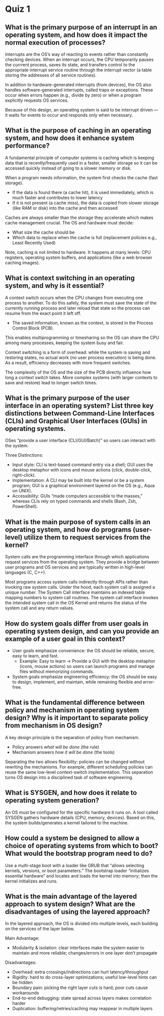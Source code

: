 # Quiz 1

## What is the primary purpose of an interrupt in an operating system, and how does it impact the normal execution of processes?
Interrupts are the OS’s way of reacting to events rather than constantly checking devices. When an interrupt occurs, the CPU temporarily pauses the currrent process, saves its state, and transfers control to the appropriate interrupt service routine through the interrupt vector (a table storing the addresses of all service routines). 

In addition to hardware-generated interrupts (from devices), the OS also handles software-generated interrupts, called traps or exceptions. These occur when errors happen (e.g., divide by zero) or when a program explicitly requests OS services.

Because of this design, an operating system is said to be interrupt driven — it waits for events to occur and responds only when necessary.

## What is the purpose of caching in an operating system, and how does it enhance system performance?
A fundamental principle of computer systems is caching which is keeping data that is recently/frequently used in a faster, smaller storage so it can be accessed quickly instead of going to a slower memory or disk.  

When a program needs information, the system first checks the cache (fast storage).  
- If the data is found there (a cache hit), it is used immediately, which is much faster and contributes to lower latency
- If it is not present (a cache miss), the data is copied from slower storage (like RAM or disk) into the cache and then accessed  

Caches are always smaller than the storage they accelerate which makes cache management crucial. The OS and hardware must decide:  
- What size the cache should be  
- Which data to replace when the cache is full (replacement policies e.g., Least Recently Used)  

Note, caching is not limited to hardware. It happens at many levels: CPU registers, operating system buffers, and applications (like a web browser caching images).  


## What is context switching in an operating system, and why is it essential?
A context switch occurs when the CPU changes from executing one process to another. To do this safely, the system must save the state of the currently running process and later reload that state so the process can resume from the exact point it left off.  
- The saved information, known as the context, is stored in the Process Control Block (PCB). 

This enables multiprogramming or timesharing so the OS can share the CPU among many processes, keeping the system busy and fair.

Context switching is a form of overhead: while the system is saving and restoring states, no actual work (no user process execution) is being done. As a result, efficiency decreases with more frequent switches.  

The complexity of the OS and the size of the PCB directly influence how long a context switch takes. More complex systems (with larger contexts to save and restore) lead to longer switch times.  

## What is the primary purpose of the user interface in an operating system? List three key distinctions between Command-Line Interfaces (CLIs) and Graphical User Interfaces (GUls) in operating systems.
OSes “provide a user interface (CLI/GUI/Batch)” so users can interact with the system.

Three Distinctions:
- Input style: CLI is text-based command entry via a shell; GUI uses the desktop metaphor with icons and mouse actions (click, double-click, right-click).
- Implementation: A CLI may be built into the kernel or be a system program; GUI is a graphical environment layered on the OS (e.g., Aqua on UNIX).
- Accessibility: GUIs “made computers accessible to the masses,” whereas CLIs rely on typed commands and shells (Bash, Zsh, PowerShell).

## What is the main purpose of system calls in an operating system, and how do programs (user-level) utilize them to request services from the kernel?
System calls are the programming interface through which applications request services from the operating system. They provide a bridge between user programs and OS services and are typically written in high-level languages (C, C++).

Most programs access system calls indirectly through APIs rather than invoking raw system calls. Under the hood, each system call is assigned a unique number. The System Call interface maintains an indexed table mapping numbers to system call routines. The system call interface invokes the intended system call in the OS Kernel and returns the status of the system call and any return values.

## How do system goals differ from user goals in operating system design, and can you provide an example of a user goal in this context?
- User goals emphasize convenience: the OS should be reliable, secure, easy to learn, and fast.
    - Example: Easy to learn → Provide a GUI with the desktop metaphor (icons, mouse actions) so users can launch programs and manage files without memorizing commands.
- System goals emphasize engineering efficiency: the OS should be easy to design, implement, and maintain, while remaining flexible and error-free.

## What is the fundamental difference between policy and mechanism in operating system design? Why is it important to separate policy from mechanism in OS design?
A key design principle is the separation of policy from mechanism.  
- Policy answers *what will be done* (the rule)
- Mechanism answers *how it will be done* (the tools)

Separating the two allows flexibility: policies can be changed without rewriting the mechanisms. For example, different scheduling policies can reuse the same low-level context-switch implementation. This separation turns OS design into a disciplined task of software engineering.

## What is SYSGEN, and how does it relate to operating system generation?
An OS must be configured for the specific hardware it runs on. A tool called SYSGEN gathers hardware details (CPU, memory, devices). Based on this, the system builds/generates a kernel tailored to the machine.

## How could a system be designed to allow a choice of operating systems from which to boot? What would the bootstrap program need to do?
Use a multi-stage boot with a loader like GRUB that “allows selecting kernels, versions, or boot parameters.” The bootstrap loader “initializes essential hardware” and locates and loads the kernel into memory; then the kernel initializes and runs.

## What is the main advantage of the layered approach to system design? What are the disadvantages of using the layered approach?
In the layered approach, the OS is divided into multiple levels, each building on the services of the layer below. 

Main Advantage:
- Modularity & isolation: clear interfaces make the system easier to maintain and more reliable; changes/errors in one layer don’t propagate

Disadvantages:
- Overhead: extra crossings/indirections can hurt latency/throughput
- Rigidity: hard to do cross-layer optimizations; useful low-level hints can be hidden
- Boundary pain: picking the right layer cuts is hard; poor cuts cause workarounds
- End-to-end debugging: state spread across layers makes correlation harder
- Duplication: buffering/retries/caching may reappear in multiple layers
